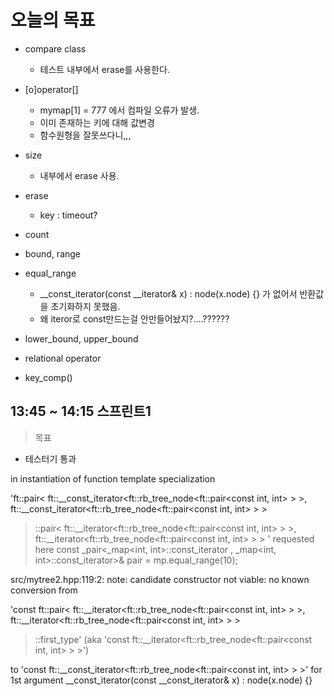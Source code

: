 # 오늘의 목표
- compare class
	- 테스트 내부에서 erase를 사용한다.
- [o]operator[]
	- mymap[1] = 777 에서 컴파일 오류가 발생.
	- 이미 존재하는 키에 대해 값변경
	- 함수원형을 잘못쓰다니,,,
- size
	- 내부에서 erase 사용.
- erase
	- key : timeout?
- count
- bound, range
- equal_range
	- __const_iterator(const __iterator<Node>& x) : node(x.node) {} 가 없어서 반환값을 초기화하지 못했음.
	- 왜 iteror로 const만드는걸 안만들어놨지?....??????
- lower_bound, upper_bound

- relational operator
- key_comp()

## 13:45 ~ 14:15 스프린트1
> 목표
- 테스터기 통과

in instantiation of function template specialization

'ft::pair<
	ft::__const_iterator<ft::rb_tree_node<ft::pair<const int, int> > >,
	ft::__const_iterator<ft::rb_tree_node<ft::pair<const int, int> > >
>::pair<
	ft::__iterator<ft::rb_tree_node<ft::pair<const int, int> > >,
	ft::__iterator<ft::rb_tree_node<ft::pair<const int, int> > >
>' requested here
    const _pair<_map<int, int>::const_iterator , _map<int, int>::const_iterator>& pair = mp.equal_range(10);



src/mytree2.hpp:119:2: note: candidate constructor not viable: no known conversion from

'const ft::pair<
	ft::__iterator<ft::rb_tree_node<ft::pair<const int, int> > >,
	ft::__iterator<ft::rb_tree_node<ft::pair<const int, int> > >
>::first_type' (aka 'const ft::__iterator<ft::rb_tree_node<ft::pair<const int, int> > >')

to
'const ft::__const_iterator<ft::rb_tree_node<ft::pair<const int, int> > >' for 1st argument
        __const_iterator(const __const_iterator& x) : node(x.node) {}
